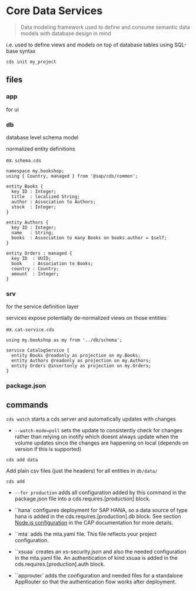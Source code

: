 # Core Data Services

> Data modeling framework used to define and consume semantic data models with database design in mind

i.e. used to define views and models on top of database tables using SQL-base syntax

`cds init my_project`

## files

### app

for ui

### db

database level schema model

normalized entity definitions

ex. `schema.cds`
```cds
namespace my.bookshop;
using { Country, managed } from '@sap/cds/common';

entity Books {
  key ID : Integer;
  title  : localized String;
  author : Association to Authors;
  stock  : Integer;
}

entity Authors {
  key ID : Integer;
  name   : String;
  books  : Association to many Books on books.author = $self;
}

entity Orders : managed {
  key ID  : UUID;
  book    : Association to Books;
  country : Country;
  amount  : Integer;
}
```

### srv

for the service definition layer

services expose potentially de-normalized views on those entities

ex. `cat-service.cds`
```cds
using my.bookshop as my from '../db/schema';

service CatalogService {
  entity Books @readonly as projection on my.Books;
  entity Authors @readonly as projection on my.Authors;
  entity Orders @insertonly as projection on my.Orders;
}
```

### package.json

## commands

`cds watch` starts a cds server and automatically updates with changes
- `--watch-mode=poll` sets the update to consistently check for changes rather than relying on inotify which doesnt always update when the volume updates since the changes are happening on local (depends on version if this is supported)

`cds add data`

Add plain csv files (just the headers) for all entities in `db/data/`

`cds add`

- `--for production` adds all configuration added by this command in the package.json file into a cds.requires.[production] block.

- ``hana` configures deployment for SAP HANA, so a data source of type hana is added in the cds.requires.[production].db block. See section [Node.js configuration](https://cap.cloud.sap/docs/node.js/cds-env#profiles) in the CAP documentation for more details.

- ``mta` adds the mta.yaml file. This file reflects your project configuration.

- ``xsuaa` creates an xs-security.json and also the needed configuration in the mta.yaml file. An authentication of kind xsuaa is added in the cds.requires.[production].auth block.

- ``approuter` adds the configuration and needed files for a standalone AppRouter so that the authentication flow works after deployment.
